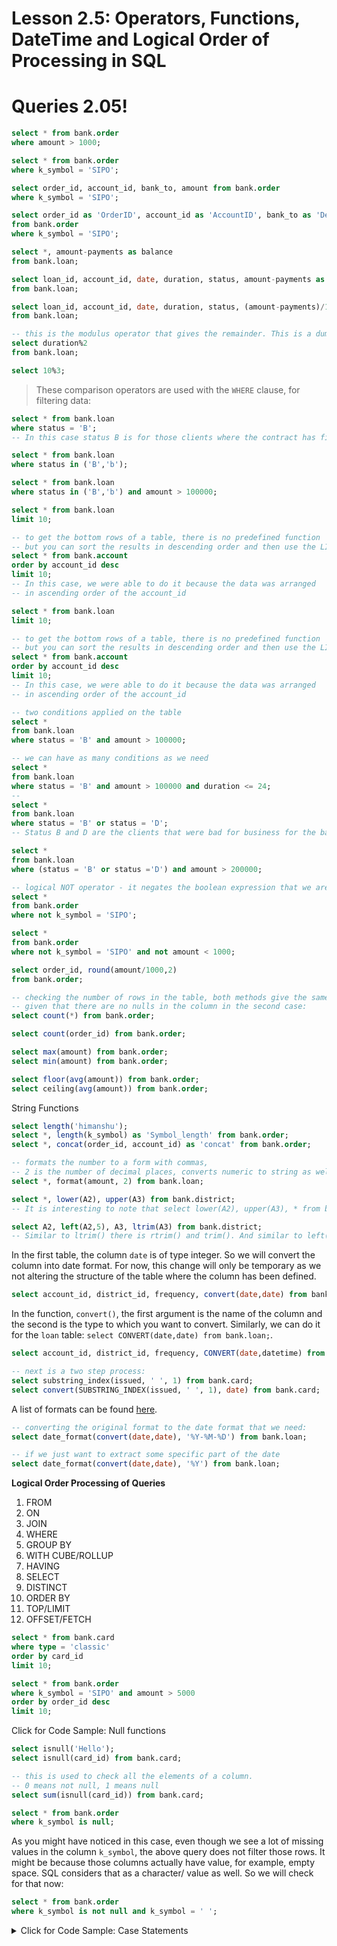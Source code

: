 # Lesson 2.5: Operators, Functions, DateTime and Logical Order of Processing in SQL

# Queries 2.05!

 ```sql
select * from bank.order
where amount > 1000;

select * from bank.order
where k_symbol = 'SIPO';

select order_id, account_id, bank_to, amount from bank.order
where k_symbol = 'SIPO';

select order_id as 'OrderID', account_id as 'AccountID', bank_to as 'DestinationBank', amount  as 'Amount'
from bank.order
where k_symbol = 'SIPO';

```
```sql
select *, amount-payments as balance
from bank.loan;

select loan_id, account_id, date, duration, status, amount-payments as balance
from bank.loan;

select loan_id, account_id, date, duration, status, (amount-payments)/1000 as 'balance in Thousands'
from bank.loan;

-- this is the modulus operator that gives the remainder. This is a dummy example:
select duration%2
from bank.loan;

select 10%3;
```
> These comparison operators are used with the `WHERE` clause, for filtering data:

```sql
select * from bank.loan
where status = 'B';
-- In this case status B is for those clients where the contract has finished but the loan is not paid yet

select * from bank.loan
where status in ('B','b');

select * from bank.loan
where status in ('B','b') and amount > 100000;
```
```sql
select * from bank.loan
limit 10;

-- to get the bottom rows of a table, there is no predefined function
-- but you can sort the results in descending order and then use the LIMIT function
select * from bank.account
order by account_id desc
limit 10;
-- In this case, we were able to do it because the data was arranged
-- in ascending order of the account_id
```
```sql
select * from bank.loan
limit 10;

-- to get the bottom rows of a table, there is no predefined function
-- but you can sort the results in descending order and then use the LIMIT function
select * from bank.account
order by account_id desc
limit 10;
-- In this case, we were able to do it because the data was arranged
-- in ascending order of the account_id
```


```sql
-- two conditions applied on the table
select *
from bank.loan
where status = 'B' and amount > 100000;

-- we can have as many conditions as we need
select *
from bank.loan
where status = 'B' and amount > 100000 and duration <= 24;
--
select *
from bank.loan
where status = 'B' or status = 'D';
-- Status B and D are the clients that were bad for business for the bank

select *
from bank.loan
where (status = 'B' or status ='D') and amount > 200000;

-- logical NOT operator - it negates the boolean expression that we are evaluating
select *
from bank.order
where not k_symbol = 'SIPO';

select *
from bank.order
where not k_symbol = 'SIPO' and not amount < 1000;
```
```sql
select order_id, round(amount/1000,2)
from bank.order;

-- checking the number of rows in the table, both methods give the same result
-- given that there are no nulls in the column in the second case:
select count(*) from bank.order;

select count(order_id) from bank.order;

select max(amount) from bank.order;
select min(amount) from bank.order;

select floor(avg(amount)) from bank.order;
select ceiling(avg(amount)) from bank.order;
```


 String Functions</summary>

```sql
select length('himanshu');
select *, length(k_symbol) as 'Symbol_length' from bank.order;
select *, concat(order_id, account_id) as 'concat' from bank.order;

-- formats the number to a form with commas,
-- 2 is the number of decimal places, converts numeric to string as well
select *, format(amount, 2) from bank.loan;

select *, lower(A2), upper(A3) from bank.district;
-- It is interesting to note that select lower(A2), upper(A3), * from bank.district; doesn't work

select A2, left(A2,5), A3, ltrim(A3) from bank.district;
-- Similar to ltrim() there is rtrim() and trim(). And similar to left() there is right()
```
In the first table, the column `date` is of type integer. So we will convert the column into date format.
For now, this change will only be temporary as we not altering the structure of the table where the column has been defined.

```sql
select account_id, district_id, frequency, convert(date,date) from bank.account;
```

In the function, `convert()`, the first argument is the name of the column and the second is the type to which you want to convert. Similarly, we can do it for the `loan` table:
`select CONVERT(date,date) from bank.loan;`.

```sql
select account_id, district_id, frequency, CONVERT(date,datetime) from bank.account;

-- next is a two step process:
select substring_index(issued, ' ', 1) from bank.card;
select convert(SUBSTRING_INDEX(issued, ' ', 1), date) from bank.card;
```

A list of formats can be found [here](https://www.w3schools.com/sql/func_mysql_date_format.asp).

```sql
-- converting the original format to the date format that we need:
select date_format(convert(date,date), '%Y-%M-%D') from bank.loan;

-- if we just want to extract some specific part of the date
select date_format(convert(date,date), '%Y') from bank.loan;
```

**Logical Order Processing of Queries**

1.  FROM
2.  ON
3.  JOIN
4.  WHERE
5.  GROUP BY
6.  WITH CUBE/ROLLUP
7.  HAVING
8.  SELECT
9.  DISTINCT
10. ORDER BY
11. TOP/LIMIT
12. OFFSET/FETCH
```sql
select * from bank.card
where type = 'classic'
order by card_id
limit 10;

select * from bank.order
where k_symbol = 'SIPO' and amount > 5000
order by order_id desc
limit 10;
```



<summary> Click for Code Sample: Null functions </summary>

```sql
select isnull('Hello');
select isnull(card_id) from bank.card;

-- this is used to check all the elements of a column.
-- 0 means not null, 1 means null
select sum(isnull(card_id)) from bank.card;

select * from bank.order
where k_symbol is null;
```

As you might have noticed in this case, even though we see a lot of missing values in the column `k_symbol`, the above query does not filter those rows. It might be because those columns actually have value, for example, empty space. SQL considers that as a character/ value as well. So we will check for that now:

```sql
select * from bank.order
where k_symbol is not null and k_symbol = ' ';
```

</details>

<details>
<summary> Click for Code Sample: Case Statements </summary>

In the `loan` table, there's column status A, B, C, and D. Using the case statement we will try to replace the values there with a brief description.

```sql
select loan_id, account_id,
case
when status = 'A' then 'Good - Contract Finished'
when status = 'B' then 'Defaulter - Contract Finished'
when status = 'C' then 'Good - Contract Running'
else 'In Debt - Contract Running'
end as 'Status_Description'
from bank.loan;
```